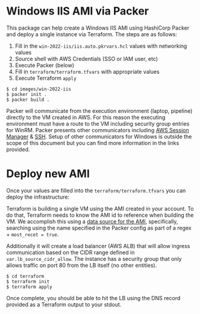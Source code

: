 # Windows IIS AMI via Packer

This package can help create a Windows IIS AMI using HashiCorp Packer and deploy a single instance via Terraform. The steps are as follows:

1. Fill in the `win-2022-iis/iis.auto.pkrvars.hcl` values with networking values
1. Source shell with AWS Credentials (SSO or IAM user, etc)
1. Execute Packer (below)
1. Fill in `terraform/terraform.tfvars` with appropriate values
1. Execute Terraform `apply`

```shell
$ cd images/win-2022-iis
$ packer init .
$ packer build .
```

Packer will communicate from the execution environment (laptop, pipeline) directly to the VM created in AWS. For this reason the executing environment must have a route to the VM including security group entries for WinRM. Packer presents other communicators including [AWS Session Manager](https://developer.hashicorp.com/packer/integrations/hashicorp/amazon/latest/components/builder/ebs#session-manager-connections) & [SSH](https://developer.hashicorp.com/packer/docs/communicators/ssh). Setup of other communicators for Windows is outside the scope of this document but you can find more information in the links provided.

# Deploy new AMI

Once your values are filled into the `terraform/terraform.tfvars` you can deploy the infrastructure:

Terraform is building a single VM using the AMI created in your account. To do that, Terraform needs to know the AMI id to reference when building the VM. We accomplish this using a [data source for the AMI](https://registry.terraform.io/providers/hashicorp/aws/latest/docs/data-sources/ami), specifically, searching using the name specified in the Packer config as part of a regex + `most_recet = true`.

Additionally it will create a load balancer (AWS ALB) that will allow ingress communication based on the CIDR range defined in `var.lb_source_cidr_allow`. The instance has a security group that only allows traffic on port 80 from the LB itself (no other entities).

```shell
$ cd terraform
$ terraform init
$ terraform apply
```

Once complete, you should be able to hit the LB using the DNS record provided as a Terraform output to your stdout.